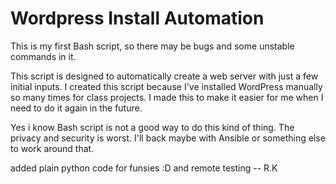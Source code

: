 # Wordpress Install Automation
This is my first Bash script, so there may be bugs and some unstable commands in it.

This script is designed to automatically create a web server with just a few initial inputs. I created this script because I've installed WordPress manually so many times for class projects. I made this to make it easier for me when I need to do it again in the future.

Yes i know Bash script is not a good way to do this kind of thing. The privacy and security is worst. I'll back maybe with Ansible or something else to work around that.


added plain python code for funsies :D and remote testing -- R.K
